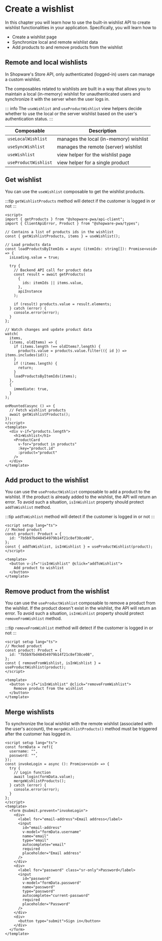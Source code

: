 # Create a wishlist

In this chapter you will learn how to use the built-in wishlist API to create wishlist functionalities in your application. Specifically, you will learn how to

- Create a wishlist page
- Synchronize local and remote wishlist data
- Add products to and remove products from the wishlist

## Remote and local wishlists

In Shopware's Store API, only authenticated (logged-in) users can manage a custom wishlist.

The composables related to wishlists are built in a way that allows you to maintain a local (in-memory) wishlist for unauthenticated users and synchronize it with the server when the user logs in.

::: info
The `useWishlist` and `useProductWishlist` view helpers decide whether to use the local or the server wishlist based on the user's authentication status.
:::

| Composable           | Description                            |
| -------------------- | -------------------------------------- |
| `useLocalWishlist`   | manages the local (in-memory) wishlist |
| `useSyncWishlist`    | manages the remote (server) wishlist   |
| `useWishlist`        | view helper for the wishlist page      |
| `useProductWishlist` | view helper for a single product       |

## Get wishlist

You can use the `useWishlist` composable to get the wishlist products.

:::tip
`getWishlistProducts` method will detect if the customer is logged in or not
:::

```vue
<script>
import { getProducts } from "@shopware-pwa/api-client";
import { ClientApiError, Product } from "@shopware-pwa/types";

// Contains a list of products ids in the wishlist
const { getWishlistProducts, items } = useWishlist();

// Load products data
const loadProductsByItemIds = async (itemIds: string[]): Promise<void> => {
  isLoading.value = true;

  try {
    // Backend API call for product data
    const result = await getProducts(
      {
        ids: itemIds || items.value,
      },
      apiInstance
    );

    if (result) products.value = result.elements;
  } catch (error) {
    console.error(error);
  }
};

// Watch changes and update product data
watch(
  items,
  (items, oldItems) => {
    if (items.length !== oldItems?.length) {
      products.value = products.value.filter(({ id }) => items.includes(id));
    }
    if (!items.length) {
      return;
    }
    loadProductsByItemIds(items);
  },
  {
    immediate: true,
  }
);

onMounted(async () => {
  // Fetch wishlist products
  await getWishlistProducts();
});
</script>
<template>
  <div v-if="products.length">
    <h1>Wishlist</h1>
    <ProductCard
      v-for="product in products"
      :key="product.id"
      :product="product"
    />
  </div>
</template>
```

## Add product to the wishlist

You can use the `useProductWishlist` composable to add a product to the wishlist.
If the product is already added to the wishlist, the API will return an error.
To avoid such a situation, `isInWishlist` property should protect `addToWishlist` method.

:::tip
`addToWishlist` method will detect if the customer is logged in or not
:::

```vue
<script setup lang="ts">
// Mocked product
const product: Product = {
  id: "7b5b97bd48454979b14f21c8ef38ce08",
};
const { addToWishlist, isInWishlist } = useProductWishlist(product);
</script>

<template>
  <button v-if="!isInWishlist" @click="addToWishlist">
    Add product to wishlist
  </button>
</template>
```

## Remove product from the wishlist

You can use the `useProductWishlist` composable to remove a product from the wishlist.
If the product doesn't exist in the wishlist, the API will return an error.
To avoid such a situation, `isInWishlist` property should protect `removeFromWishlist` method.

:::tip
`removeFromWishlist` method will detect if the customer is logged in or not
:::

```vue
<script setup lang="ts">
// Mocked product
const product: Product = {
  id: "7b5b97bd48454979b14f21c8ef38ce08",
};
const { removeFromWishlist, isInWishlist } = useProductWishlist(product);
</script>

<template>
  <button v-if="isInWishlist" @click="removeFromWishlist">
    Remove product from the wishlist
  </button>
</template>
```

## Merge wishlists

To synchronize the local wishlist with the remote wishlist (associated with the user's account), the `mergeWishlistProducts()` method must be triggered after the customer has logged in.

```vue{10}
<script setup lang="ts">
const formData = ref({
  username: "",
  password: "",
});
const invokeLogin = async (): Promise<void> => {
  try {
    // Login function
    await login(formData.value);
    mergeWishlistProducts();
  } catch (error) {
    console.error(error);
  }
};
</script>
<template>
  <form @submit.prevent="invokeLogin">
    <div>
      <label for="email-address">Email address</label>
      <input
        id="email-address"
        v-model="formData.username"
        name="email"
        type="email"
        autocomplete="email"
        required
        placeholder="Email address"
      />
    </div>
    <div>
      <label for="password" class="sr-only">Password</label>
      <input
        id="password"
        v-model="formData.password"
        name="password"
        type="password"
        autocomplete="current-password"
        required
        placeholder="Password"
      />
    </div>
    <div>
      <button type="submit">Sign in</button>
    </div>
  </form>
</template>
```
